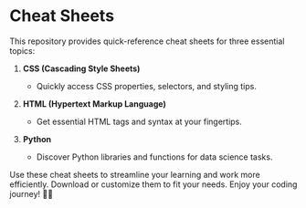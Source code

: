 # Cheat Sheets

This repository provides quick-reference cheat sheets for three essential topics:

1. **CSS (Cascading Style Sheets)**
   - Quickly access CSS properties, selectors, and styling tips.
   
2. **HTML (Hypertext Markup Language)**
   - Get essential HTML tags and syntax at your fingertips.
   
3. **Python**
   - Discover Python libraries and functions for data science tasks.

Use these cheat sheets to streamline your learning and work more efficiently. Download or customize them to fit your needs. Enjoy your coding journey! 🚀🍟
